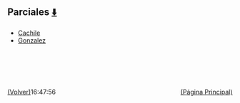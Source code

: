 
<html>
<body>
<h2>Parciales <a href="https://downgit.github.io/#/home?url=https://github.com/Apuntes-FIUBA/Apuntes-Electronica/tree/main/81 - Matemática/8105 - Analisis Matematico III A/Examenes/Parciales" style="font-size:20px">  ⬇️ </a></h2>
<ul>
    <li><a href="Cachile">Cachile</a></li>
    <li><a href="Gonzalez">Gonzalez</a></li>
</ul>
</body>
</html>





































<br><br><br><br><br><a href="../" style="float: left">(Volver)</a> <a href="https://apuntes-fiuba.github.io/Apuntes-Electronica" style="float: right">(Página Principal)</a>
16:47:56